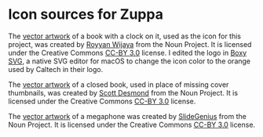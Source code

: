 Icon sources for Zuppa
==========================

The [vector artwork](https://thenounproject.com/term/book-waiting/1531542/) of a book with a clock on it, used as the icon for this project, was created by [Royyan Wijaya](https://thenounproject.com/roywj/) from the Noun Project.  It is licensed under the Creative Commons [CC-BY 3.0](https://creativecommons.org/licenses/by/3.0/) license. I edited the logo in [Boxy SVG](https://boxy-svg.com), a native SVG editor for macOS to change the icon color to the orange used by Caltech in their logo.

The [vector artwork](https://thenounproject.com/term/book/2349054/) of a closed book, used in place of missing cover thumbnails, was created by [Scott Desmond](https://thenounproject.com/thezyna/) from the Noun Project.  It is licensed under the Creative Commons [CC-BY 3.0](https://creativecommons.org/licenses/by/3.0/) license.

The [vector artwork](https://thenounproject.com/term/megaphone/505098/) of a megaphone was created by [SlideGenius](https://thenounproject.com/slidegenius/) from the Noun Project.  It is licensed under the Creative Commons [CC-BY 3.0](https://creativecommons.org/licenses/by/3.0/) license.

